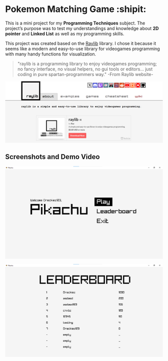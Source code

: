 # Pokemon Matching Game :shipit:
This is a mini project for my **Programming Techniques** subject. The project’s purpose was to test my understandings and knowledge about **2D pointer** and **Linked List** as well as my programming skills.

This project was created based on the [Raylib](https://www.raylib.com/) library. I chose it because it seems like a modern and easy-to-use library for videogames programming with many handy functions for visualization.
>"raylib is a programming library to enjoy videogames programming; no fancy interface, no visual helpers, no gui tools or editors... just coding in pure spartan-programmers way."
>-From Raylib website-

![](./images/raylib%20web.png)

## Screenshots and Demo Video

![](./images/435735833_813208167395779_5923070072161509011_n.png)

![](./images/image.png)